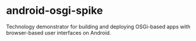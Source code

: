android-osgi-spike
==================

Technology demonstrator for building and deploying OSGi-based apps with browser-based user interfaces on Android.